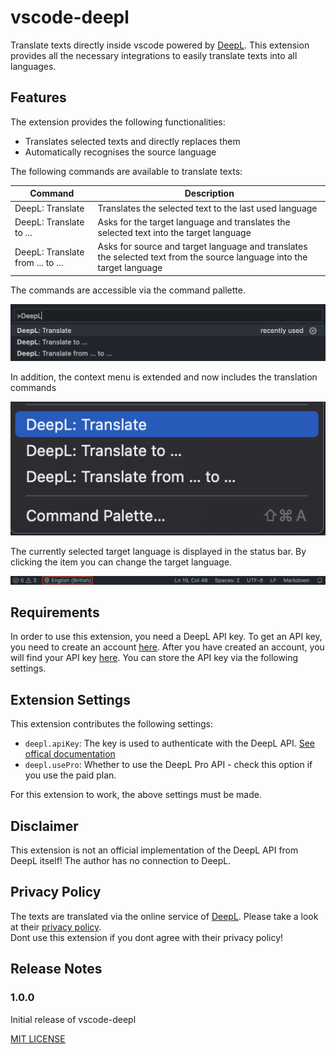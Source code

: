 # vscode-deepl

Translate texts directly inside vscode powered by [DeepL](https://www.deepl.com/translator). 
This extension provides all the necessary integrations to easily translate texts into all languages.

## Features

The extension provides the following functionalities:

* Translates selected texts and directly replaces them
* Automatically recognises the source language

The following commands are available to translate texts:

|Command|Description
|---|---
|DeepL: Translate|Translates the selected text to the last used language
|DeepL: Translate to ...|Asks for the target language and translates the selected text into the target language
|DeepL: Translate from ... to ...|Asks for source and target language and translates the selected text from the source language into the target language

The commands are accessible via the command pallette.

![Commands](doc/command-pallette.png)

In addition, the context menu is extended and now includes the translation commands

![Menu](doc/menu.png)

The currently selected target language is displayed in the status bar. By clicking the item you can change the target language.

![Status Bar](doc/statusbar.png)

## Requirements

In order to use this extension, you need a DeepL API key.
To get an API key, you need to create an account [here](https://www.deepl.com/pro).
After you have created an account, you will find your API key [here](https://www.deepl.com/pro-account/plan).
You can store the API key via the following settings.

## Extension Settings

This extension contributes the following settings:

* `deepl.apiKey`: The key is used to authenticate with the DeepL API. [See offical documentation](https://www.deepl.com/docs-api/accessing-the-api/authentication/)
* `deepl.usePro`: Whether to use the DeepL Pro API - check this option if you use the paid plan.

For this extension to work, the above settings must be made.

## Disclaimer

This extension is not an official implementation of the DeepL API from DeepL itself!
The author has no connection to DeepL.

## Privacy Policy

The texts are translated via the online service of [DeepL](https://www.deepl.com). Please take a look at their [privacy policy](https://www.deepl.com/en/privacy/).  
Dont use this extension if you dont agree with their privacy policy!

## Release Notes

### 1.0.0

Initial release of vscode-deepl

[MIT LICENSE](LICENSE)

